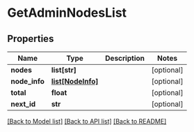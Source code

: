 # GetAdminNodesList

## Properties
Name | Type | Description | Notes
------------ | ------------- | ------------- | -------------
**nodes** | **list[str]** |  | [optional] 
**node_info** | [**list[NodeInfo]**](NodeInfo.md) |  | [optional] 
**total** | **float** |  | [optional] 
**next_id** | **str** |  | [optional] 

[[Back to Model list]](../README.md#documentation-for-models) [[Back to API list]](../README.md#documentation-for-api-endpoints) [[Back to README]](../README.md)

